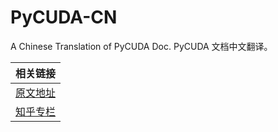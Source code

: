 # PyCUDA-CN
A Chinese Translation of PyCUDA Doc. PyCUDA 文档中文翻译。


| 相关链接 |
| --- |
| [原文地址](https://documen.tician.de/pycuda/index.html)|
| [知乎专栏](https://zhuanlan.zhihu.com/python-kivy)|